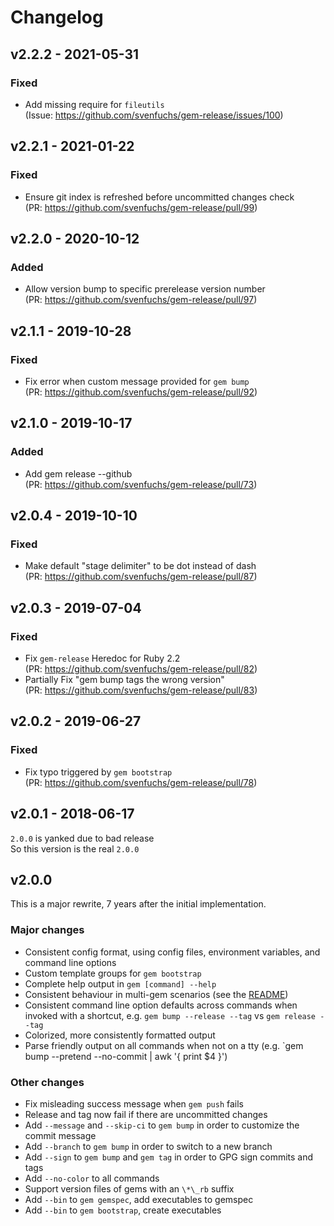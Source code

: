 # Changelog

## v2.2.2 - 2021-05-31

### Fixed

- Add missing require for `fileutils`  
  (Issue: https://github.com/svenfuchs/gem-release/issues/100)

## v2.2.1 - 2021-01-22

### Fixed

- Ensure git index is refreshed before uncommitted changes check  
  (PR: https://github.com/svenfuchs/gem-release/pull/99)

## v2.2.0 - 2020-10-12

### Added

- Allow version bump to specific prerelease version number  
  (PR: https://github.com/svenfuchs/gem-release/pull/97)

## v2.1.1 - 2019-10-28

### Fixed

- Fix error when custom message provided for `gem bump`  
  (PR: https://github.com/svenfuchs/gem-release/pull/92)

## v2.1.0 - 2019-10-17

### Added

- Add gem release --github  
  (PR: https://github.com/svenfuchs/gem-release/pull/73)

## v2.0.4 - 2019-10-10

### Fixed

- Make default "stage delimiter" to be dot instead of dash  
  (PR: https://github.com/svenfuchs/gem-release/pull/87)

## v2.0.3 - 2019-07-04

### Fixed

- Fix `gem-release` Heredoc for Ruby 2.2  
  (PR: https://github.com/svenfuchs/gem-release/pull/82)
- Partially Fix "gem bump tags the wrong version"  
  (PR: https://github.com/svenfuchs/gem-release/pull/83)

## v2.0.2 - 2019-06-27

### Fixed

- Fix typo triggered by `gem bootstrap`  
  (PR: https://github.com/svenfuchs/gem-release/pull/78)

## v2.0.1 - 2018-06-17

`2.0.0` is yanked due to bad release  
So this version is the real `2.0.0`  

## v2.0.0

This is a major rewrite, 7 years after the initial implementation.

### Major changes

* Consistent config format, using config files, environment variables, and command line options
* Custom template groups for `gem bootstrap`
* Complete help output in `gem [command] --help`
* Consistent behaviour in multi-gem scenarios (see the [README](https://github.com/svenfuchs/gem-release/blob/master/README.md#scenarios))
* Consistent command line option defaults across commands when invoked with a
  shortcut, e.g. `gem bump --release --tag` vs `gem release --tag`
* Colorized, more consistently formatted output
* Parse friendly output on all commands when not on a tty (e.g. `gem bump --pretend --no-commit | awk '{ print $4 }')

### Other changes

* Fix misleading success message when `gem push` fails
* Release and tag now fail if there are uncommitted changes
* Add `--message` and `--skip-ci` to `gem bump` in order to customize the commit message
* Add `--branch` to `gem bump` in order to switch to a new branch
* Add `--sign` to `gem bump` and `gem tag` in order to GPG sign commits and tags
* Add `--no-color` to all commands
* Support version files of gems with an `\*\_rb` suffix
* Add `--bin` to `gem gemspec`, add executables to gemspec
* Add `--bin` to `gem bootstrap`, create executables
